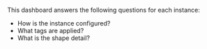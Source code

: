 This dashboard answers the following questions for each instance:

- How is the instance configured?
- What tags are applied?
- What is the shape detail?
